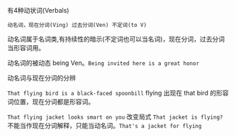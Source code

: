 有4种动状词(Verbals)

`动名词，现在分词(Ving) 过去分词(Ven) 不定词(to V)`

动名词属于名词类,有持续性的暗示(不定词也可以当名词)，现在分词，过去分词当形容词用。

动名词的被动态 being Ven。`Being invited here is a great honor`

动名词与现在分词的分辨

`That flying bird is a black-faced spoonbill` flying 出现在 that bird 的形容词位置，现在分词都是形容词。

`That flying jacket looks smart on you` 改变局式 `That jacket is flying?` 不能当作现在分词解释，只能当动名词。`That's a jacket for flying`
